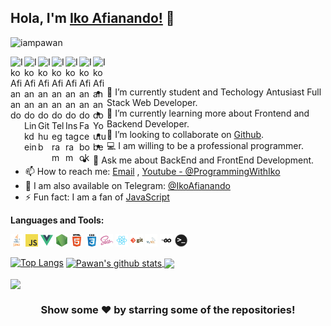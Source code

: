## Hola, I'm [Iko Afianando!](https://linkedin.com/in/ikoafianando) 👋

<p align="left"> <img src="https://komarev.com/ghpvc/?username=iampawan&label=Views&color=blue&style=plastic" alt="iampawan" /> </p>

<a href="https://twitter.com/Nando56998755?t=Oxk3FFDqbVeUQQVUVfDXPg&s=08">
  <img align="left" alt="Iko Afianando" width="22px" src="https://cdn.jsdelivr.net/npm/simple-icons@v3/icons/twitter.svg" />
</a>
<a href="https://linkedin.com/in/ikoafianando">
  <img align="left" alt="Iko AfianandoLinkdein" width="22px" src="https://cdn.jsdelivr.net/npm/simple-icons@v3/icons/linkedin.svg" />
</a>
<a href="https://github.com/ikoafianando">
  <img align="left" alt="Iko Afianando Github" width="22px" src="https://cdn.jsdelivr.net/npm/simple-icons@v3/icons/github.svg" />
</a>
<a href="https://t.me/ikoafianando">
  <img align="left" alt="Iko Afianando Telegram" width="22px" src="https://cdn.jsdelivr.net/npm/simple-icons@v3/icons/telegram.svg" />
</a>
<a href="https://instagram.com/iko_nando">
  <img align="left" alt="Iko Afianando Instagram" width="22px" src="https://cdn.jsdelivr.net/npm/simple-icons@v3/icons/instagram.svg" />
</a>
<a href="https://www.facebook.com/iko.afianando/">
  <img align="left" alt="Iko Afianando Facebook" width="22px" src="https://cdn.jsdelivr.net/npm/simple-icons@v3/icons/facebook.svg" />
</a>
<a href="https://www.youtube.com/channel/UCOutvaUQrla3jENTVnSoOeA">
  <img align="left" alt="Iko Afianando Youtube" width="22px" src="https://cdn.jsdelivr.net/npm/simple-icons@v3/icons/youtube.svg" />
</a>

<br/>
<br/>

- 🔭 I’m currently student and Techology Antusiast Full Stack Web Developer.
- 🌱 I’m currently learning more about Frontend and Backend Developer.
- 👯 I’m looking to collaborate on [Github](https://https://github.com/IkoAfianando).
- 💻 I am willing to be a professional programmer.
- 💬 Ask me about BackEnd and FrontEnd Development.
- 📫 How to reach me: [Email](ikoafianando@gmail.com) , [Youtube - @ProgrammingWithIko](https://www.youtube.com/channel/UCOutvaUQrla3jENTVnSoOeAl)
- 📱 I am also available on Telegram: [@IkoAfianando](https://t.me/ikoafianando)
- ⚡ Fun fact: I am a fan of [JavaScript](https://en.wikipedia.org/wiki/JavaScript)

<!-- [![Twitter: iko afianando](https://img.shields.io/twitter/url?label=Nando&style=social)](https://twitter.com/Nando56998755?t=Oxk3FFDqbVeUQQVUVfDXPg&s=08)
[![Linkedin: iko afianando](https://img.shields.io/badge/-imthepk-blue?style=flat-square&logo=Linkedin&logoColor=white&link=https://www.linkedin.com/in/ikoafianando/)](https://www.linkedin.com/in/imthepk/)
[![GitHub iampawan](https://img.shields.io/twitter/url?logo=github&style=social)](https://github.com/iampawan) -->

**Languages and Tools:**

<code><img height="20" src="https://raw.githubusercontent.com/github/explore/80688e429a7d4ef2fca1e82350fe8e3517d3494d/topics/java/java.png"></code>
<code><img height="20" src="https://raw.githubusercontent.com/github/explore/80688e429a7d4ef2fca1e82350fe8e3517d3494d/topics/javascript/javascript.png"></code>
<code><img height="20" src="https://raw.githubusercontent.com/github/explore/80688e429a7d4ef2fca1e82350fe8e3517d3494d/topics/vue/vue.png"></code>
<code><img height="20" src="https://raw.githubusercontent.com/github/explore/80688e429a7d4ef2fca1e82350fe8e3517d3494d/topics/nodejs/nodejs.png"></code>
<code><img height="20" src="https://raw.githubusercontent.com/github/explore/80688e429a7d4ef2fca1e82350fe8e3517d3494d/topics/html/html.png"></code>
<code><img height="20" src="https://raw.githubusercontent.com/github/explore/80688e429a7d4ef2fca1e82350fe8e3517d3494d/topics/css/css.png"></code>
<code><img height="20" src="https://raw.githubusercontent.com/github/explore/80688e429a7d4ef2fca1e82350fe8e3517d3494d/topics/sass/sass.png"></code>
<code><img height="20" src="https://raw.githubusercontent.com/github/explore/80688e429a7d4ef2fca1e82350fe8e3517d3494d/topics/react/react.png"></code>
<code><img height="20" src="https://raw.githubusercontent.com/github/explore/80688e429a7d4ef2fca1e82350fe8e3517d3494d/topics/git/git.png"></code>
<code><img height="20" src="https://raw.githubusercontent.com/github/explore/80688e429a7d4ef2fca1e82350fe8e3517d3494d/topics/mysql/mysql.png"></code>
<code><img height="20" src="https://raw.githubusercontent.com/github/explore/80688e429a7d4ef2fca1e82350fe8e3517d3494d/topics/go/go.png"></code>
<code><img height="20" src="https://raw.githubusercontent.com/github/explore/80688e429a7d4ef2fca1e82350fe8e3517d3494d/topics/terminal/terminal.png"></code>

[![Top Langs](https://github-readme-stats.vercel.app/api/top-langs/?username=ikoafianando&layout=compact&theme=dark&hide=php,blade,css,html)](https://github.com/anuraghazra/github-readme-stats)
<a href="https://github.com/ikoafianando">
<img align="center" src="https://github-readme-stats.vercel.app/api?username=ikoafianando&show_icons=true&theme=dark&line_height=27" alt="Pawan's github stats"/>
</a>
<a href="https://github.com/ikoafianando/openapi-todolist-javascript-client">
<img align="center" src="https://github-readme-stats.vercel.app/api/pin/?username=ikoafianando&repo=openapi-todolist-javascript-client&theme=dark" />

</a>
<a href="https://github.com/ikoafianando/openapi-java-todolist-client">
 <img align="center" src="https://github-readme-stats.vercel.app/api/pin/?username=ikoafianando&repo=openapi-java-todolist-client&theme=dark" />
</a>

<div align="center">

### Show some ❤️ by starring some of the repositories!

</div>
